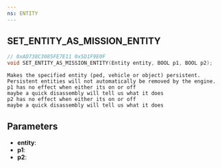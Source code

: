 ```yaml
---
ns: ENTITY
---
```

## SET_ENTITY_AS_MISSION_ENTITY

```c
// 0xAD738C3085FE7E11 0x5D1F9E0F
void SET_ENTITY_AS_MISSION_ENTITY(Entity entity, BOOL p1, BOOL p2);
```

```
Makes the specified entity (ped, vehicle or object) persistent. Persistent entities will not automatically be removed by the engine.  
p1 has no effect when either its on or off   
maybe a quick disassembly will tell us what it does  
p2 has no effect when either its on or off   
maybe a quick disassembly will tell us what it does  
```

## Parameters
* **entity**: 
* **p1**: 
* **p2**: 

